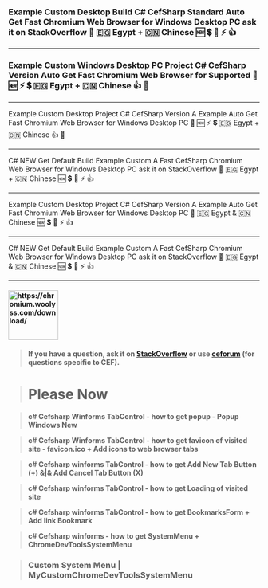 
### Example Custom Desktop Build  C# CefSharp Standard Auto Get Fast Chromium Web Browser for Windows Desktop PC ask it on StackOverflow  :1st_place_medal:   :egypt: Egypt + :cn: Chinese :new:  :heavy_dollar_sign:  :no_entry_sign: :zap: :+1:  

***
### Example Custom Windows Desktop PC Project C# CefSharp Version Auto Get Fast Chromium Web Browser  for Supported  :1st_place_medal: :new:  :zap:    :heavy_dollar_sign:  :egypt: Egypt + :cn: Chinese  :+1:  :no_entry_sign:

***
Example Custom Desktop Project C# CefSharp Version A Example Auto Get Fast Chromium Web Browser for Windows Desktop PC  :1st_place_medal: :new:  :zap:    :heavy_dollar_sign:  :egypt: Egypt + :cn: Chinese  :+1:  :no_entry_sign:
***

C# NEW Get Default Build Example Custom A Fast CefSharp Chromium Web Browser for Windows Desktop PC ask it on StackOverflow  :1st_place_medal:   :egypt: Egypt + :cn: Chinese :new:  :heavy_dollar_sign:  :no_entry_sign: :zap: :+1:  

*** 
Example Custom Desktop Project C# CefSharp Version A Example Auto Get Fast Chromium Web Browser for Windows Desktop PC  :1st_place_medal:   :egypt: Egypt & :cn: Chinese :new:  :heavy_dollar_sign:  :no_entry_sign: :zap: :+1:  
***
C# NEW Get Default Build Example Custom A Fast CefSharp Chromium Web Browser for Windows Desktop PC ask it on StackOverflow  :1st_place_medal:   :egypt: Egypt & :cn: Chinese :new:  :heavy_dollar_sign:  :no_entry_sign: :zap: :+1:  



***

 ####  <p><img src="https://raw.githubusercontent.com/CreateBrowser/AutoGetFeaturesCefSharpBrowserDesktopPC/master/Public/Chromium.ico" alt="https://chromium.woolyss.com/download/" get="Chromium for .NET" width="100" height="100" /></p>      

> **If you have a question, ask it on [StackOverflow](http://stackoverflow.com/questions/tagged/cefsharp) or use [ceforum](http://magpcss.org/ceforum/) (for questions specific to CEF).**

> # Please Now

> **c# Cefsharp Winforms TabControl - how to get popup - Popup Windows New**

> **c# Cefsharp Winforms TabControl - how to get favicon of visited site - favicon.ico + Add icons to web browser tabs**

> **c# Cefsharp winforms TabControl - how to get Add New Tab Button (+) &|& Add Cancel Tab Button (X)**

> **c# Cefsharp winforms TabControl - how to get Loading of visited site**

> **c# Cefsharp winforms TabControl - how to get BookmarksForm + Add link Bookmark**

> **c# Cefsharp winforms - how to get SystemMenu + ChromeDevToolsSystemMenu**

> ### **Custom System Menu | MyCustomChromeDevToolsSystemMenu**


